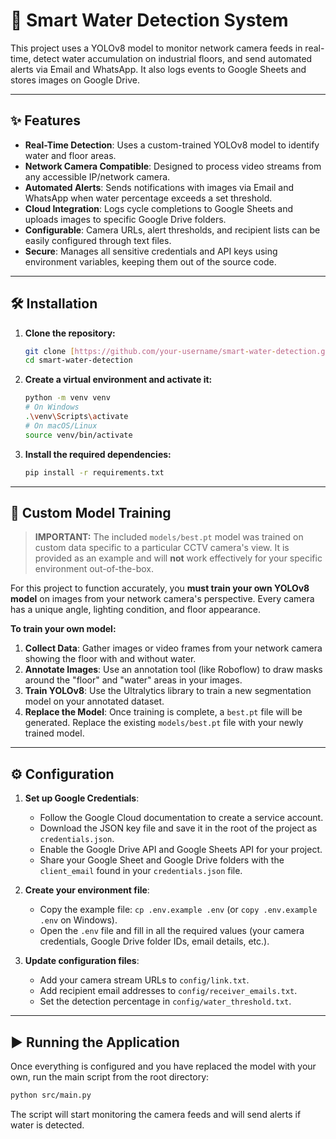 # 🌊 Smart Water Detection System

This project uses a YOLOv8 model to monitor network camera feeds in real-time, detect water accumulation on industrial floors, and send automated alerts via Email and WhatsApp. It also logs events to Google Sheets and stores images on Google Drive.



---

## ✨ Features

- **Real-Time Detection**: Uses a custom-trained YOLOv8 model to identify water and floor areas.
- **Network Camera Compatible**: Designed to process video streams from any accessible IP/network camera.
- **Automated Alerts**: Sends notifications with images via Email and WhatsApp when water percentage exceeds a set threshold.
- **Cloud Integration**: Logs cycle completions to Google Sheets and uploads images to specific Google Drive folders.
- **Configurable**: Camera URLs, alert thresholds, and recipient lists can be easily configured through text files.
- **Secure**: Manages all sensitive credentials and API keys using environment variables, keeping them out of the source code.

---

## 🛠️ Installation

1.  **Clone the repository:**
    ```bash
    git clone [https://github.com/your-username/smart-water-detection.git](https://github.com/your-username/smart-water-detection.git)
    cd smart-water-detection
    ```

2.  **Create a virtual environment and activate it:**
    ```bash
    python -m venv venv
    # On Windows
    .\venv\Scripts\activate
    # On macOS/Linux
    source venv/bin/activate
    ```

3.  **Install the required dependencies:**
    ```bash
    pip install -r requirements.txt
    ```

---

## 🧠 Custom Model Training

> **IMPORTANT:** The included `models/best.pt` model was trained on custom data specific to a particular CCTV camera's view. It is provided as an example and will **not** work effectively for your specific environment out-of-the-box.

For this project to function accurately, you **must train your own YOLOv8 model** on images from your network camera's perspective. Every camera has a unique angle, lighting condition, and floor appearance.

**To train your own model:**
1.  **Collect Data**: Gather images or video frames from your network camera showing the floor with and without water.
2.  **Annotate Images**: Use an annotation tool (like Roboflow) to draw masks around the "floor" and "water" areas in your images.
3.  **Train YOLOv8**: Use the Ultralytics library to train a new segmentation model on your annotated dataset.
4.  **Replace the Model**: Once training is complete, a `best.pt` file will be generated. Replace the existing `models/best.pt` file with your newly trained model.

---

## ⚙️ Configuration

1.  **Set up Google Credentials**:
    - Follow the Google Cloud documentation to create a service account.
    - Download the JSON key file and save it in the root of the project as `credentials.json`.
    - Enable the Google Drive API and Google Sheets API for your project.
    - Share your Google Sheet and Google Drive folders with the `client_email` found in your `credentials.json` file.

2.  **Create your environment file**:
    - Copy the example file: `cp .env.example .env` (or `copy .env.example .env` on Windows).
    - Open the `.env` file and fill in all the required values (your camera credentials, Google Drive folder IDs, email details, etc.).

3.  **Update configuration files**:
    - Add your camera stream URLs to `config/link.txt`.
    - Add recipient email addresses to `config/receiver_emails.txt`.
    - Set the detection percentage in `config/water_threshold.txt`.

---

## ▶️ Running the Application

Once everything is configured and you have replaced the model with your own, run the main script from the root directory:

```bash
python src/main.py
```
The script will start monitoring the camera feeds and will send alerts if water is detected.
